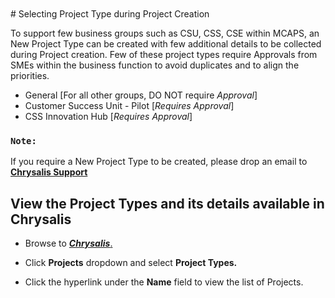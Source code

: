 </br>
</br>
# Selecting Project Type during Project Creation

To support few business groups such as CSU, CSS, CSE within MCAPS, an New Project Type can be created with few additional details to be collected during Project creation. Few of these project types require Approvals from SMEs within the business function to avoid duplicates and to align the priorities.

- General [For all other groups, DO NOT require *Approval*]
- Customer Success Unit - Pilot [*Requires Approval*]
- CSS Innovation Hub [*Requires Approval*]

### **`Note:`** 
If you require a New Project Type to be created, please drop an email to [**Chrysalis Support**](mailto:ChrysalisSupport@Microsoft.com)

## View the Project Types and its details available in Chrysalis

-  Browse to [**_Chrysalis_**.](https://aka.ms/Chrysalis/)

- Click **Projects** dropdown and select **Project Types.**

- Click the hyperlink under the **Name** field to view the list of Projects.

